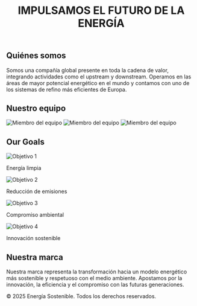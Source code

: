 <!DOCTYPE html><html lang="es">
<head>
  <meta charset="UTF-8" />
  <meta name="viewport" content="width=device-width, initial-scale=1.0" />
  <title>Landing Page Energía Sostenible</title>
  <link rel="stylesheet" href="css/style.css" />
</head>
<body>
  <header class="hero">
    <h1>IMPULSAMOS EL FUTURO DE LA ENERGÍA</h1>
  </header>  <section id="quienes-somos">
    <h2>Quiénes somos</h2>
    <p>
      Somos una compañía global presente en toda la cadena de valor, integrando actividades como el upstream y downstream. Operamos en las áreas de mayor potencial energético en el mundo y contamos con uno de los sistemas de refino más eficientes de Europa.
    </p>
  </section>  <section id="nuestro-equipo">
    <h2>Nuestro equipo</h2>
    <div class="team-container">
      <img src="img/team1.jpg" alt="Miembro del equipo" />
      <img src="img/team2.jpg" alt="Miembro del equipo" />
      <img src="img/team3.jpg" alt="Miembro del equipo" />
    </div>
  </section>  <section id="our-goals">
    <h2>Our Goals</h2>
    <div class="goals">
      <div><img src="img/goal1.png" alt="Objetivo 1" /><p>Energía limpia</p></div>
      <div><img src="img/goal2.png" alt="Objetivo 2" /><p>Reducción de emisiones</p></div>
      <div><img src="img/goal3.png" alt="Objetivo 3" /><p>Compromiso ambiental</p></div>
      <div><img src="img/goal4.png" alt="Objetivo 4" /><p>Innovación sostenible</p></div>
    </div>
  </section>  <section id="nuestra-marca">
    <h2>Nuestra marca</h2>
    <p>
      Nuestra marca representa la transformación hacia un modelo energético más sostenible y respetuoso con el medio ambiente. Apostamos por la innovación, la eficiencia y el compromiso con las futuras generaciones.
    </p>
  </section>  <footer>
    <p>&copy; 2025 Energía Sostenible. Todos los derechos reservados.</p>
  </footer>
</body>
</html>
